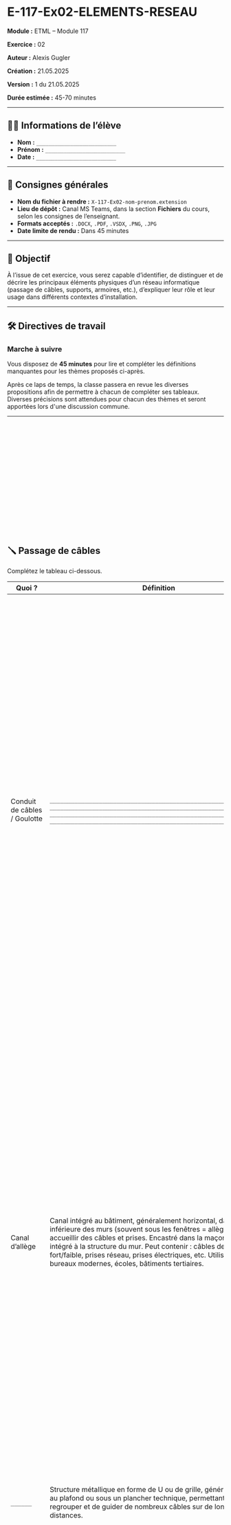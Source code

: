# E-117-Ex02-ELEMENTS-RESEAU

**Module :** ETML – Module 117

**Exercice :** 02

**Auteur :** Alexis Gugler

**Création :** 21.05.2025

**Version :** 1 du 21.05.2025

**Durée estimée :** 45-70 minutes

---

## 🧑‍🎓 Informations de l’élève

* **Nom :** `__________________________`
* **Prénom :** `__________________________`
* **Date :** `__________________________`

---

## 📌 Consignes générales

* **Nom du fichier à rendre :** `X-117-Ex02-nom-prenom.extension`
* **Lieu de dépôt :** Canal MS Teams, dans la section **Fichiers** du cours, selon les consignes de l’enseignant.
* **Formats acceptés :** `.DOCX`, `.PDF`, `.VSDX`, `.PNG`, `.JPG`
* **Date limite de rendu :** Dans 45 minutes

---

## 🎯 Objectif

À l’issue de cet exercice, vous serez capable d’identifier, de distinguer et de décrire les principaux éléments physiques d’un réseau informatique (passage de câbles, supports, armoires, etc.), d’expliquer leur rôle et leur usage dans différents contextes d’installation.

---

## 🛠️ Directives de travail

### Marche à suivre

Vous disposez de **45 minutes** pour lire et compléter les définitions manquantes pour les thèmes proposés ci-après.

Après ce laps de temps, la classe passera en revue les diverses propositions afin de permettre à chacun de compléter ses tableaux. Diverses précisions sont attendues pour chacun des thèmes et seront apportées lors d'une discussion commune.

---

</br></br></br></br></br></br></br></br></br></br></br></br></br></br></br>

## 🪛 Passage de câbles

Complétez le tableau ci-dessous. 

| Quoi ? | Définition | Image |
|--------|------------|-------|
| Conduit de câbles / Goulotte | `______________________________________________________________` </br> `______________________________________________________________` </br> `______________________________________________________________` </br> `______________________________________________________________` | <img src="../Support/img/goulotte-conduit-de-cables-www.hornbach.ch.jpg" style="height:auto; width:1000px;" alt="goulotte"> |
| Canal d’allège | Canal intégré au bâtiment, généralement horizontal, dans la partie inférieure des murs (souvent sous les fenêtres = allège), destiné à accueillir des câbles et prises. Encastré dans la maçonnerie ou intégré à la structure du mur. Peut contenir : câbles de courant fort/faible, prises réseau, prises électriques, etc. Utilisé dans les bureaux modernes, écoles, bâtiments tertiaires. | <img src="../Support/img/canal-allege-www.hager.com.webp.jpg" style="height:auto; width:1000px;" alt="goulotte"> |
| `______` | Structure métallique en forme de U ou de grille, généralement fixée au plafond ou sous un plancher technique, permettant de regrouper et de guider de nombreux câbles sur de longues distances.  | <img src="../Support/img/photo_2025-05-21_11-20-25.jpg" style="height:auto; width:200px;" alt="panier"> |
| Faux-plancher / Faux-sol / Plancher technique | Plancher surélevé composé de dalles amovibles sous lesquelles passent les câbles, permettant une grande flexibilité pour l’ajout ou la modification de câblage dans les bureaux ou salles informatiques. | <img src="../Support/img/faux-plancher_aigen.png" style="height:auto; width:1000px;" alt="faux-plancher"> |
| `______` | Systèmes verticaux de distribution de câbles, souvent utilisés dans les espaces ouverts ou modulables. Permettent d’acheminer l’alimentation et le réseau du sol au plafond, avec des versions de différentes hauteurs. | <img src="../Support/img/photo_2025-05-21_11-23-23.jpg" style="height:auto; width:200px;" alt="faux-plancher"> |

> **Remarque :** L'architecture d'un bâtiment influence fortement les choix de passage de câbles pour l'installation d'un réseau informatique. Par exemple :
>
> - **Type de support de transmission :**
>     1. Câblage cuivre si la distance est inférieure à 100 m.
>     2. Fibre optique (souvent combinée à du cuivre) si la distance dépasse 100 m.
>     3. Ondes radio (Wi-Fi) si l’environnement est ouvert ou si les postes sont regroupés sans obstacles majeurs.
> - **Durée et coût d'installation** du support de transmission.
> - **Présence de plusieurs bâtiments** à relier.

---

</br></br></br>

## 🔌 Connexions physiques

Complétez le tableau ci-dessous. 

| Quoi ? | Définition | Image |
|--------|------------|-------|
| Armoire de brassage | Mobilier technique destiné à accueillir les équipements d’interconnexion réseau (panneaux de brassage, switchs, routeurs, etc.). Largeur standard : 19 pouces (~48,3 cm). | <img src="../Support/img/armoire-brassage-www.cuisson-elec.com.jpg" style="height:auto; width:300px;" alt="armoire-brassage"> |
| Armoire de serveurs | Armoire technique conçue pour héberger des serveurs informatiques et leurs équipements associés (alimentation, stockage, etc.). Plus profonde qu’une armoire de brassage. Largeur standard : 19 pouces. Exemple : ETML, A14 et/ou A24 | <img src="../Support/img/server-rack-aigen.png" style="height:auto; width:300px;" alt="armoire-serveur"> |
| Éléments actifs | `______________________________________________________________` </br> `______________________________________________________________` </br> `______________________________________________________________` </br> `______________________________________________________________` | ![]() |
| Supports de transmission | Supports physiques permettant le transport des signaux réseau : câbles en cuivre (paires torsadées, coaxial), fibres optiques (verre ou plastique), ou ondes électromagnétiques (Wi-Fi, radio). | ![]() |
| Bande passante | Quantité maximale de données pouvant être transmise sur un support ou un réseau pendant un temps donné, généralement exprimée en bits par seconde (bps, Mbps, Gbps). | ![]() |

</br>

> **Remarque :** La connexion physique des équipements influence l'installation d'un réseau informatique, notamment sur :
>
> - Le nombre de prises réseau nécessaires (clients connectés)
> - La charge supportée par les serveurs (nombre d’utilisateurs simultanés)
> - Les performances globales du réseau :
>     1. Débit disponible et partagé
>     2. Capacité de commutation des switchs
>     3. Capacité de routage des routeurs, notamment pour l’accès à Internet

---

</br></br></br>

## 🛡️ Sécurité

Complétez le tableau ci-dessous. 

| Quoi ? | Définition |
|--------|------------|
| Authentification | `______________________________________________________________` </br> `______________________________________________________________` </br> `______________________________________________________________` </br> `______________________________________________________________` |

Voici quelques éléments de sécurité à prendre en compte lors de l'installation d'un réseau informatique :
- **Sécurité physique** : accès aux locaux, protection des équipements, etc.
- **Sécurité logique** : protection des données, accès aux ressources, etc.
- **Sécurité réseau** : pare-feu, VPN, etc.

---
</br></br></br>

## 💾 Ressources autonomes et stockage

Complétez le tableau ci-dessous. 

| Quoi ? | Définition | Image |
|--------|------------|-------|
| Station de travail | `__________________________________________________________________________________________` | ![]() |
| Serveur | Ordinateur central répondant aux besoins communs des utilisateurs avec ou sans domaine Active Directory (ADDS). Ex : Serveur de stockage, serveur Web, serveur E-mail, serveur FTP, etc. | ![]() |
| Serveur autonome | `__________________________________________________________________________________________` | ![]() |
| Architecture client/serveur | Désigne un mode de transaction à travers un réseau, entre plusieurs programmes ou processus : l'un, qualifié de client, envoie des requêtes ; l'autre, qualifié de serveur, attend les requêtes des clients et y répond. Le serveur offre ici un service au client. | ![]() |
| Architecture poste à poste (Peer to Peer) | Les postes de travail sont juste reliés entre eux sur le réseau. Aucune machine ne joue un rôle spécifique et peut partager ses ressources avec toutes les autres. Chaque utilisateur est l’administrateur de son poste et définit les accès à ses propres ressources, stockage, imprimante, scanner, etc. | ![]() |

**Précisez dans quels domaines les ressources partagées peuvent influencer l'installation d'un réseau informatique :**

`__________________________________________________________________________________________`

`__________________________________________________________________________________________`

`__________________________________________________________________________________________`

---

</br></br></br></br></br></br>

## 🖥️ Système(s) d’exploitation

Complétez le tableau ci-dessous. 

| Quoi ? | Définition |
|--------|------------|
| OS (Operating System) | `__________________________________________________________________________________________` |
| OS Server | Le système d’exploitation est une couche logicielle qui se situe entre le matériel et les applications. C’est le programme système fondamental qui contrôle les ressources de l’ordinateur. C’est le coordinateur des interactions entre ces couches et les utilisateurs. Ex : Windows Server, Ubuntu, Debian, CentOS… |

Le système peut influencer l'installation d'un réseau informatique selon :

- La nature des services supportés (messagerie, Web, stockage, backup, virtualisation, etc.)
- Le hardware supporté (quantité de mémoire vive, nombre de microprocesseurs, etc.)

---

## 🌐 Concepts et termes des réseaux informatiques

Complétez le tableau ci-dessous. 

| Quoi ? | Définition |
|--------|------------|
| Redondance | `__________________________________________________________________________________________` |
| Cluster | Regroupement de ressources d'un même genre qui apparaît comme une seule entité alors qu'elle est constituée de plusieurs. Ce concept est différent de la redondance, on l’appelle la Haute Disponibilité (HD). Ex : cluster de blocs, cluster de haute disponibilité (HD) : grappe d’ordinateurs qui assurent un service en évitant au maximum les indisponibilités. |
| Protocoles | Un protocole réseau est un « langage » normalisé et formaté qui garantit la communication entre des éléments d’un réseau informatique. Les protocoles sont actifs et hiérarchisés en « couches » selon le modèle de communication (TCP/IP, OSI, AppleTalk). Exemples de protocoles individuels : RS-232, ISDN, Ethernet, MAC, Token ring, ARP, IPX, SPX, TCP, UDP, FTP, SSH, http, https, IMAP, POP3, SMTP, Telnet. |
| Services | `__________________________________________________________________________________________` |
| Modèle en couches | `__________________________________________________________________________________________` |
| Cloud computing | L’informatique en « nuage » désigne un ensemble de processus qui utilisent la puissance de calcul et/ou de stockage de serveurs informatiques distants sur le réseau Internet. Ex : Microsoft Office 365, Azure, Google Drive, Apple iCloud, Dropbox, AWS, etc. |

**Précisez dans quels domaines les concepts "redondance" et "protocole" peuvent influencer l'installation d'un réseau informatique :**

`__________________________________________________________________________________________`

`__________________________________________________________________________________________`

`__________________________________________________________________________________________`

---
</br></br></br></br></br></br></br></br>
## 📚 Généralité

| Quoi ? | Définition |
|--------|------------|
| Réseau | C'est un moyen qui permet à des individus ou à des groupes dotés d'outils informatiques de partager des informations et des services. Ex : LAN, WAN, MAN, Internet, Intranet, Extranet |

**Trouvez une conclusion personnelle qui caractérise le mieux votre perception d'un réseau informatique et résumez-la ci-dessous :**

`__________________________________________________________________________________________`

`__________________________________________________________________________________________`

`__________________________________________________________________________________________`
`__________________________________________________________________________________________`

`__________________________________________________________________________________________`

`__________________________________________________________________________________________`
`__________________________________________________________________________________________`

`__________________________________________________________________________________________`

`__________________________________________________________________________________________`
`__________________________________________________________________________________________`

`__________________________________________________________________________________________`

`__________________________________________________________________________________________`

---

